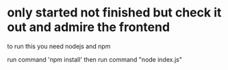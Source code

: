 # only started not finished but check it out and admire the frontend 

to run this you need nodejs and npm  

run command 'npm install'
then run command "node index.js"
